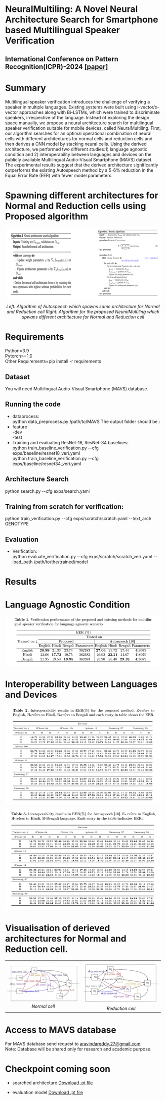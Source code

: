 # NeuralMultiling: A Novel Neural Architecture Search for Smartphone based Multilingual Speaker Verification
## International Conference on Pattern Recognition(ICPR)-2024 [[paper]](https://arxiv.org/abs/2408.04362)
# Summary
Multilingual speaker verification introduces the challenge of verifying a speaker in multiple languages. Existing systems were built using i-vector/x-vector approaches along with Bi-LSTMs, which were trained to discriminate speakers, irrespective of the language. Instead of exploring the design space manually, we propose a neural architecture search for multilingual speaker verification suitable for mobile devices, called NeuralMultiling. First, our algorithm searches for an optimal operational combination of neural cells with different architectures for normal cells and reduction cells and then derives a CNN model by stacking neural cells. Using the derived architecture, we performed two different studies:1) language agnostic condition and 2) interoperability between languages and devices on the publicly available Multilingual Audio-Visual Smartphone (MAVS) dataset. The experimental results suggest that the derived architecture significantly outperforms the existing Autospeech method by a 5-6% reduction in the Equal Error Rate (EER) with fewer model parameters.

# Spawning different architectures for Normal and Reduction cells using Proposed algorithm

<div align="center">
  <img src="figures/algorithm.drawio.png" alt="Image Description">
  <p><em> Left: Algorithm of Autospeech which spawns same architecture for Normal and Reduction cell Right: Algorithm for the proposed NeuralMultiling which spwans different architecture for Normal and Reduction cell</em></p>
</div>

# Requirements
  Python=3.9 <br>
Pytorch>=1.0 <br>
Other Requirements=pip install -r requirements

## Dataset
You will need Multilingual Audio-Visual Smartphone (MAVS) database. 

## Running the code
- dataprocess: <br>
    python data_preprocess.py /path/to/MAVS
The output folder should be :<br>
- feature <br>
  -dev <br>
  -test
- Training and evaluating ResNet-18, ResNet-34 baselines: <br>
      python train_baseline_verification.py --cfg exps/baseline/resnet18_veri.yaml <br>
      python train_baseline_verification.py --cfg exps/baseline/resnet34_veri.yaml
## Architecture Search
  python search.py --cfg exps/search.yaml
## Training from scratch for verification:
  python train_verification.py --cfg exps/scratch/scratch.yaml --text_arch GENOTYPE

## Evaluation
- Verification:<br>
    python evaluate_verification.py --cfg exps/scratch/scratch_veri.yaml --load_path /path/to/the/trained/model



# Results 
# Language Agnostic Condition
<div align="center">
  <img src="figures/LA.png" alt="Image Description">
  <p><em> </em></p>
</div>

# Interoperability between Languages and Devices
<div align="center">
  <img src="figures/proposed.png" alt="Image Description">
  <p><em> </em></p>
</div>
<div align="center">
  <img src="figures/Autospeech.png" alt="Image Description">
  <p><em> </em></p>
</div>

# Visualisation of derieved architectures for Normal and Reduction cell.
<div align="center">
  <table>
    <tr>
      <td style="text-align:center">
        <img src="figures/Normal_cell_new_page-0001.jpg" alt="Image 1" width="500" />
        <br />
        <em>Normal cell</em>
      </td>
      <td style="text-align:center">
        <img src="figures/Reduction_cell_new_page-0001.jpg" alt="Image 2" width="500" />
        <br />
        <em>Reduction cell</em>
      </td>
    </tr>
  </table>
</div>

# Access to MAVS database
 For MAVS database send request to aravindareddy.27@gmail.com <br>
 Note: Database will be shared only for research and academic purpose.

# Checkpoint coming soon
- searched architecture
[Download .pt file](https://indianinstituteofscience-my.sharepoint.com/:u:/g/personal/aravindapn_iisc_ac_in/EYPk4lV1yMFLpGgl_4NmuHEBq9ZyJrxOKfFiWPcE7nXDOg?e=VZrOTR)

- evaluation model
[Download .pt file](https://indianinstituteofscience-my.sharepoint.com/:u:/g/personal/aravindapn_iisc_ac_in/EeAGA2Uw8QtOrW0E8ut15nABiv5KgFTmllRz6RtUeM9MKw?e=XCbpXa)



